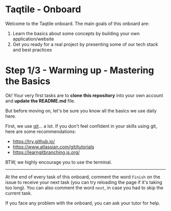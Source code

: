 # Taqtile - Onboard

Welcome to the Taqtile onboard. The main goals of this onboard are:

1. Learn the basics about some concepts by building your own application/website
2. Get you ready for a real project by presenting some of our tech stack and best practices

# Step 1/3 - Warming up - Mastering the Basics

Ok! Your very first tasks are to **clone this repository** into your own account and **update the README.md** file.

But before moving on, let's be sure you know all the basics we use daily here.

First, we use [git](https://git-scm.com/)... a lot. If you don't feel confident in your skills using git, here are some recommendations:

- https://try.github.io/
- https://www.atlassian.com/git/tutorials
- https://learngitbranching.js.org/

BTW, we highly encourage you to use the terminal.

---

At the end of every task of this onboard, comment the word `Finish` on the issue to receive your next task (you can try reloading the page if it's taking too long).
You can also comment the word `next`, in case you had to skip the current task.

If you face any problem with the onboard, you can ask your tutor for help.
